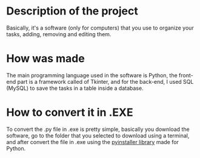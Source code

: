 # Description of the project
Basically, it's a software (only for computers) that you use to organize your tasks, adding, removing and editing them.

# How was made
The main programming language used in the software is Python, the front-end part is a framework called of Tkinter, and for the back-end, I used SQL (MySQL) to save the tasks in a table inside a database.

# How to convert it in .EXE
To convert the .py  file in .exe is pretty simple, basically you download the software, go to the folder that you selected to download using a terminal, and after convert the file in .exe using the <a href="https://pypi.org/project/pyinstaller/">pyinstaller library</a> made for Python.
